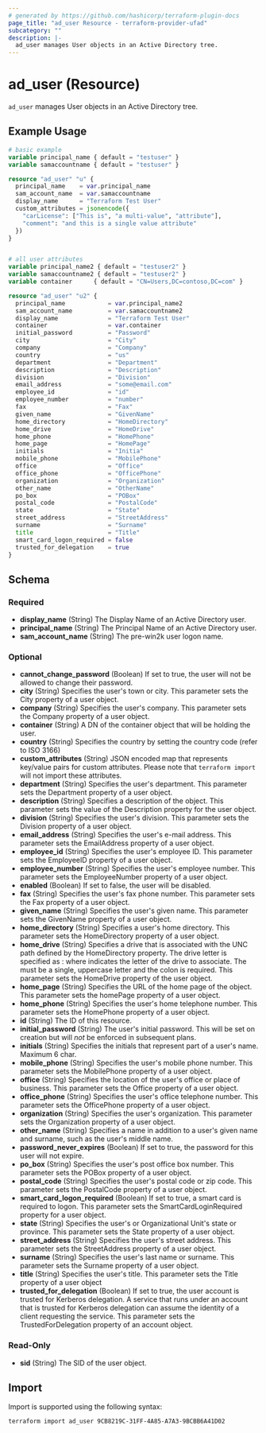 ```yaml
---
# generated by https://github.com/hashicorp/terraform-plugin-docs
page_title: "ad_user Resource - terraform-provider-ufad"
subcategory: ""
description: |-
  ad_user manages User objects in an Active Directory tree.
---
```


# ad_user (Resource)

`ad_user` manages User objects in an Active Directory tree.

## Example Usage

```terraform
# basic example
variable principal_name { default = "testuser" }
variable samaccountname { default = "testuser" }

resource "ad_user" "u" {
  principal_name    = var.principal_name
  sam_account_name  = var.samaccountname
  display_name      = "Terraform Test User"
  custom_attributes = jsonencode({
    "carLicense": ["This is", "a multi-value", "attribute"],
    "comment": "and this is a single value attribute"
  })
}


# all user attributes
variable principal_name2 { default = "testuser2" }
variable samaccountname2 { default = "testuser2" }
variable container      { default = "CN=Users,DC=contoso,DC=com" }

resource "ad_user" "u2" {
  principal_name            = var.principal_name2
  sam_account_name          = var.samaccountname2
  display_name              = "Terraform Test User"
  container                 = var.container
  initial_password          = "Password"
  city                      = "City"
  company                   = "Company"
  country                   = "us"
  department                = "Department"
  description               = "Description"
  division                  = "Division"
  email_address             = "some@email.com"
  employee_id               = "id"
  employee_number           = "number"
  fax                       = "Fax"
  given_name                = "GivenName"
  home_directory            = "HomeDirectory"
  home_drive                = "HomeDrive"
  home_phone                = "HomePhone"
  home_page                 = "HomePage"
  initials                  = "Initia"
  mobile_phone              = "MobilePhone"
  office                    = "Office"
  office_phone              = "OfficePhone"
  organization              = "Organization"
  other_name                = "OtherName"
  po_box                    = "POBox"
  postal_code               = "PostalCode"
  state                     = "State"
  street_address            = "StreetAddress"
  surname                   = "Surname"
  title                     = "Title"
  smart_card_logon_required = false
  trusted_for_delegation    = true
}
```

<!-- schema generated by tfplugindocs -->
## Schema

### Required

- **display_name** (String) The Display Name of an Active Directory user.
- **principal_name** (String) The Principal Name of an Active Directory user.
- **sam_account_name** (String) The pre-win2k user logon name.

### Optional

- **cannot_change_password** (Boolean) If set to true, the user will not be allowed to change their password.
- **city** (String) Specifies the user's town or city. This parameter sets the City property of a user object.
- **company** (String) Specifies the user's company. This parameter sets the Company property of a user object.
- **container** (String) A DN of the container object that will be holding the user.
- **country** (String) Specifies the country by setting the country code (refer to ISO 3166)
- **custom_attributes** (String) JSON encoded map that represents key/value pairs for custom attributes. Please note that `terraform import` will not import these attributes.
- **department** (String) Specifies the user's department. This parameter sets the Department property of a user object.
- **description** (String) Specifies a description of the object. This parameter sets the value of the Description property for the user object.
- **division** (String) Specifies the user's division. This parameter sets the Division property of a user object.
- **email_address** (String) Specifies the user's e-mail address. This parameter sets the EmailAddress property of a user object.
- **employee_id** (String) Specifies the user's employee ID. This parameter sets the EmployeeID property of a user object.
- **employee_number** (String) Specifies the user's employee number. This parameter sets the EmployeeNumber property of a user object.
- **enabled** (Boolean) If set to false, the user will be disabled.
- **fax** (String) Specifies the user's fax phone number. This parameter sets the Fax property of a user object.
- **given_name** (String) Specifies the user's given name. This parameter sets the GivenName property of a user object.
- **home_directory** (String) Specifies a user's home directory. This parameter sets the HomeDirectory property of a user object.
- **home_drive** (String) Specifies a drive that is associated with the UNC path defined by the HomeDirectory property. The drive letter is specified as <DriveLetter>: where <DriveLetter> indicates the letter of the drive to associate. The <DriveLetter> must be a single, uppercase letter and the colon is required. This parameter sets the HomeDrive property of the user object.
- **home_page** (String) Specifies the URL of the home page of the object. This parameter sets the homePage property of a user object.
- **home_phone** (String) Specifies the user's home telephone number. This parameter sets the HomePhone property of a user object.
- **id** (String) The ID of this resource.
- **initial_password** (String) The user's initial password. This will be set on creation but will *not* be enforced in subsequent plans.
- **initials** (String) Specifies the initials that represent part of a user's name. Maximum 6 char.
- **mobile_phone** (String) Specifies the user's mobile phone number. This parameter sets the MobilePhone property of a user object.
- **office** (String) Specifies the location of the user's office or place of business. This parameter sets the Office property of a user object.
- **office_phone** (String) Specifies the user's office telephone number. This parameter sets the OfficePhone property of a user object.
- **organization** (String) Specifies the user's organization. This parameter sets the Organization property of a user object.
- **other_name** (String) Specifies a name in addition to a user's given name and surname, such as the user's middle name.
- **password_never_expires** (Boolean) If set to true, the password for this user will not expire.
- **po_box** (String) Specifies the user's post office box number. This parameter sets the POBox property of a user object.
- **postal_code** (String) Specifies the user's postal code or zip code. This parameter sets the PostalCode property of a user object.
- **smart_card_logon_required** (Boolean) If set to true, a smart card is required to logon. This parameter sets the SmartCardLoginRequired property for a user object.
- **state** (String) Specifies the user's or Organizational Unit's state or province. This parameter sets the State property of a user object.
- **street_address** (String) Specifies the user's street address. This parameter sets the StreetAddress property of a user object.
- **surname** (String) Specifies the user's last name or surname. This parameter sets the Surname property of a user object.
- **title** (String) Specifies the user's title. This parameter sets the Title property of a user object
- **trusted_for_delegation** (Boolean) If set to true, the user account is trusted for Kerberos delegation. A service that runs under an account that is trusted for Kerberos delegation can assume the identity of a client requesting the service. This parameter sets the TrustedForDelegation property of an account object.

### Read-Only

- **sid** (String) The SID of the user object.

## Import

Import is supported using the following syntax:

```shell
terraform import ad_user 9CB8219C-31FF-4A85-A7A3-9BCBB6A41D02
```

